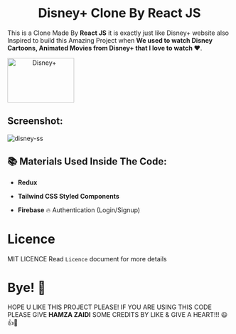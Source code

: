 <h1 align="center">Disney+ Clone By React JS</h1>

This is a Clone Made By **React JS** it is exactly just like Disney+ website also Inspired to build this Amazing Project when **We used to watch Disney Cartoons, Animated Movies from Disney+ that I love to watch ❤️**.

<a align="center" href="https://www.disneyplus.com/en-nl"><img align="center" src="https://user-images.githubusercontent.com/52501040/176181159-b7e9d668-1000-4dc8-8b01-f6cc3b959bc5.svg" alt="Disney+" width="150" height="100" /></a>

## Screenshot:

![disney-ss](https://user-images.githubusercontent.com/52501040/180257423-3c1a5a38-440e-4619-9a59-b06b6b796343.png)

## 📚 Materials Used Inside The Code:
  
- **Redux**

- **Tailwind CSS Styled Components**

- **Firebase** 🔥 Authentication (Login/Signup)
  
# Licence

MIT LICENCE
Read `Licence` document for more details

# Bye! 👋

HOPE U LIKE THIS PROJECT PLEASE! IF YOU ARE USING THIS CODE PLEASE GIVE **HAMZA ZAIDI** SOME CREDITS BY LIKE & GIVE A HEART!!! 😃👍💛

